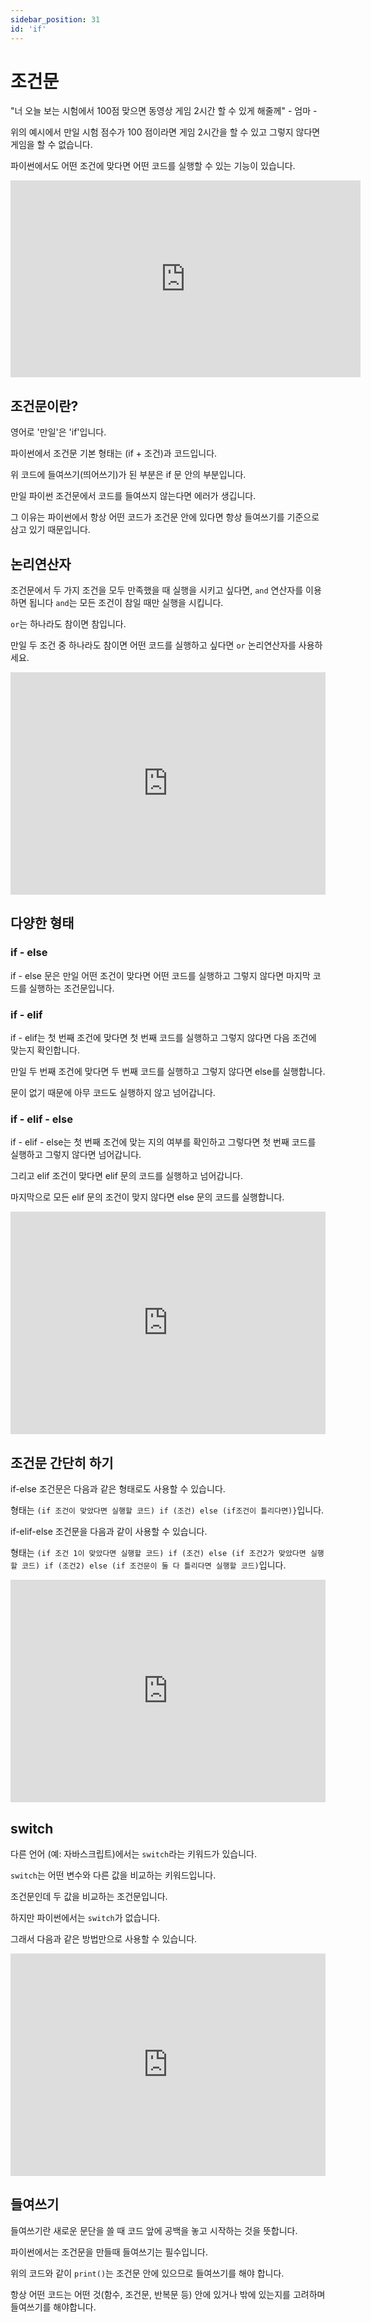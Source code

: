 ```yaml
---
sidebar_position: 31
id: 'if'
---
```


# 조건문

"너 오늘 보는 시험에서 100점 맞으면 동영상 게임 2시간 할 수 있게 해줄께" - 엄마 -

위의 예시에서 만일 시험 점수가 100 점이라면 게임 2시간을 할 수 있고 그렇지 않다면 게임을 할 수 없습니다.

파이썬에서도 어떤 조건에 맞다면 어떤 코드를 실행할 수 있는 기능이 있습니다.

<iframe width="560" height="315" src="https://www.youtube.com/embed/DzDnLTtrDQk" title="YouTube video player" frameborder="0" allow="accelerometer; autoplay; clipboard-write; encrypted-media; gyroscope; picture-in-picture" allowfullscreen></iframe>

## 조건문이란?

영어로 '만일'은 'if'입니다.

파이썬에서 조건문 기본 형태는 (if + 조건)과 코드입니다.

위 코드에 들여쓰기(띄어쓰기)가 된 부분은 if 문 안의 부분입니다.

만일 파이썬 조건문에서 코드를 들여쓰지 않는다면 에러가 생깁니다.

그 이유는 파이썬에서 항상 어떤 코드가 조건문 안에 있다면 항상 들여쓰기를 기준으로 삼고 있기 때문입니다.

## 논리연산자

조건문에서 두 가지 조건을 모두 만족했을 때 실행을 시키고 싶다면, `and` 연산자를 이용하면 됩니다 `and`는 모든 조건이 참일 때만 실행을 시킵니다.

`or`는 하나라도 참이면 참입니다.

만일 두 조건 중 하나라도 참이면 어떤 코드를 실행하고 싶다면 `or` 논리연산자를 사용하세요.

<iframe src="https://trinket.io/embed/python3/9e178be286" width="100%" height="356" frameborder="0" marginwidth="0" marginheight="0" allowfullscreen></iframe>

## 다양한 형태

### if - else

if - else 문은 만일 어떤 조건이 맞다면 어떤 코드를 실행하고 그렇지 않다면 마지막 코드를 실행하는 조건문입니다.

### if - elif

if - elif는 첫 번째 조건에 맞다면 첫 번째 코드를 실행하고 그렇지 않다면 다음 조건에 맞는지 확인합니다.

만일 두 번째 조건에 맞다면 두 번째 코드를 실행하고 그렇지 않다면 else를 실행합니다.

문이 없기 때문에 아무 코드도 실행하지 않고 넘어갑니다.

### if - elif - else

if - elif - else는 첫 번째 조건에 맞는 지의 여부를 확인하고 그렇다면 첫 번째 코드를 실행하고 그렇지 않다면 넘어갑니다.

그리고 elif 조건이 맞다면 elif 문의 코드를 실행하고 넘어갑니다.

마지막으로 모든 elif 문의 조건이 맞지 않다면 else 문의 코드를 실행합니다.

<iframe src="https://trinket.io/embed/python3/4f34d13cdc" width="100%" height="356" frameborder="0" marginwidth="0" marginheight="0" allowfullscreen></iframe>

## 조건문 간단히 하기

if-else 조건문은 다음과 같은 형태로도 사용할 수 있습니다.

형태는 `(if 조건이 맞았다면 실행할 코드) if (조건) else (if조건이 틀리다면)}`입니다.

if-elif-else 조건문을 다음과 같이 사용할 수 있습니다.

형태는
`(if 조건 1이 맞았다면 실행할 코드) if (조건) else (if 조건2가 맞았다면 실행할 코드) if (조건2) else (if 조건문이 둘 다 틀리다면 실행할 코드)`입니다.

<iframe src="https://trinket.io/embed/python3/73c3356df0" width="100%" height="356" frameborder="0" marginwidth="0" marginheight="0" allowfullscreen></iframe>

## switch

다른 언어 (예: 자바스크립트)에서는 `switch`라는 키워드가 있습니다.

`switch`는 어떤 변수와 다른 값을 비교하는 키워드입니다.

조건문인데 두 값을 비교하는 조건문입니다.

하지만 파이썬에서는 `switch`가 없습니다.

그래서 다음과 같은 방법만으로 사용할 수 있습니다.

<iframe src="https://trinket.io/embed/python3/cb9b932e10" width="100%" height="356" frameborder="0" marginwidth="0" marginheight="0" allowfullscreen></iframe>

## 들여쓰기

들여쓰기란 새로운 문단을 쓸 때 코드 앞에 공백을 놓고 시작하는 것을 뜻합니다.

파이썬에서는 조건문을 만들때 들여쓰기는 필수입니다.

위의 코드와 같이 `print()`는 조건문 안에 있으므로 들여쓰기를 해야 합니다.

항상 어떤 코드는 어떤 것(함수, 조건문, 반복문 등) 안에 있거나 밖에 있는지를 고려하며 들여쓰기를 해야합니다.
